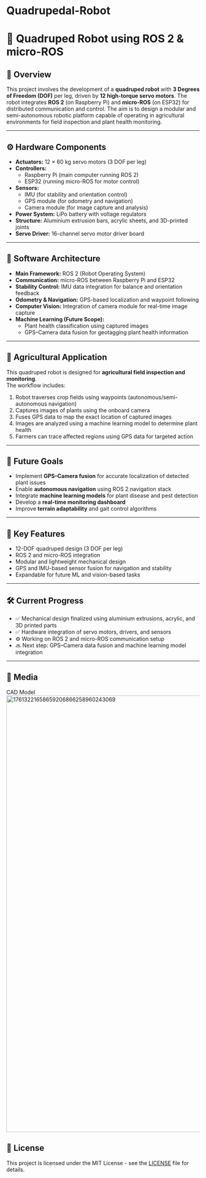 # Quadrupedal-Robot

# 🐾 Quadruped Robot using ROS 2 & micro-ROS

## 📘 Overview
This project involves the development of a **quadruped robot** with **3 Degrees of Freedom (DOF)** per leg, driven by **12 high-torque servo motors**. The robot integrates **ROS 2** (on Raspberry Pi) and **micro-ROS** (on ESP32) for distributed communication and control. The aim is to design a modular and semi-autonomous robotic platform capable of operating in agricultural environments for field inspection and plant health monitoring.

---

## ⚙️ Hardware Components
- **Actuators:** 12 × 60 kg servo motors (3 DOF per leg)
- **Controllers:**
  - Raspberry Pi (main computer running ROS 2)
  - ESP32 (running micro-ROS for motor control)
- **Sensors:**
  - IMU (for stability and orientation control)
  - GPS module (for odometry and navigation)
  - Camera module (for image capture and analysis)
- **Power System:** LiPo battery with voltage regulators
- **Structure:** Aluminium extrusion bars, acrylic sheets, and 3D-printed joints
- **Servo Driver:** 16-channel servo motor driver board

---

## 🧠 Software Architecture
- **Main Framework:** ROS 2 (Robot Operating System)
- **Communication:** micro-ROS between Raspberry Pi and ESP32
- **Stability Control:** IMU data integration for balance and orientation feedback
- **Odometry & Navigation:** GPS-based localization and waypoint following
- **Computer Vision:** Integration of camera module for real-time image capture
- **Machine Learning (Future Scope):**
  - Plant health classification using captured images
  - GPS–Camera data fusion for geotagging plant health information

---

## 🚜 Agricultural Application
This quadruped robot is designed for **agricultural field inspection and monitoring**.  
The workflow includes:
1. Robot traverses crop fields using waypoints (autonomous/semi-autonomous navigation)
2. Captures images of plants using the onboard camera
3. Fuses GPS data to map the exact location of captured images
4. Images are analyzed using a machine learning model to determine plant health
5. Farmers can trace affected regions using GPS data for targeted action

---

## 🎯 Future Goals
- Implement **GPS–Camera fusion** for accurate localization of detected plant issues
- Enable **autonomous navigation** using ROS 2 navigation stack
- Integrate **machine learning models** for plant disease and pest detection
- Develop a **real-time monitoring dashboard**
- Improve **terrain adaptability** and gait control algorithms

---

## 🧩 Key Features
- 12-DOF quadruped design (3 DOF per leg)
- ROS 2 and micro-ROS integration
- Modular and lightweight mechanical design
- GPS and IMU-based sensor fusion for navigation and stability
- Expandable for future ML and vision-based tasks

---

## 🛠️ Current Progress
- ✅ Mechanical design finalized using aluminium extrusions, acrylic, and 3D printed parts
- ✅ Hardware integration of servo motors, drivers, and sensors
- ⚙️ Working on ROS 2 and micro-ROS communication setup
- 🔜 Next step: GPS–Camera data fusion and machine learning model integration

---

## 📸 Media
CAD Model
<img width="1274" height="1137" alt="17613221658659206866258960243069" src="https://github.com/user-attachments/assets/f5eb925e-0b16-4f58-9641-ccb9edd77e6b" />



## 🧾 License
This project is licensed under the MIT License - see the [LICENSE](LICENSE) file for details.
